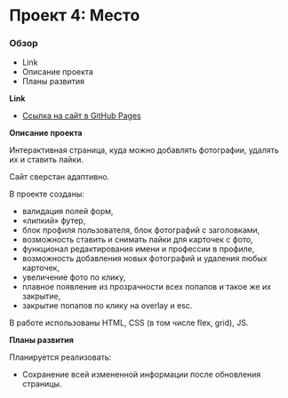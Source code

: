 # Проект 4: Место

### Обзор

* Link
* Описание проекта
* Планы развития

**Link**

* [Ссылка на сайт в GitHub Pages](https://art-ka.github.io/mesto/)

**Описание проекта**

Интерактивная страница, куда можно добавлять фотографии, удалять их и ставить лайки. 

Сайт сверстан адаптивно. 

В проекте созданы:
 * валидация полей форм, 
 * «липкий» футер, 
 * блок профиля пользователя, блок фотографий с заголовками,
 * возможность ставить и снимать лайки для карточек с фото,
 * функционал редактирования имени и профессии в профиле,
 * возможность добавления новых фотографий и удаления любых карточек, 
 * увеличение фото по клику,
 * плавное появление из прозрачности всех попапов и такое же их закрытие,
 * закрытие попапов по клику на overlay и esc. 

В работе использованы HTML, CSS (в том числе flex, grid), JS. 

**Планы развития**

Планируется реализовать:

* Сохранение всей измененной информации после обновления страницы.






